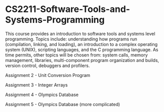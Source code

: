 # CS2211-Software-Tools-and-Systems-Programming

This course provides an introduction to software tools and systems level programming. Topics include: understanding how programs run (compilation, linking, and loading), an introduction to a complex operating system (UNIX), scripting languages, and the C programming language. As time permits, other topics will be chosen from: system calls, memory management, libraries, multi-component program organization and builds, version control, debuggers and profilers.

Assignment 2 - Unit Conversion Program

Assignment 3 - Integer Arrays

Assignment 4 - Olympics Database

Assignment 5 - Olympics Database (more complicated)

